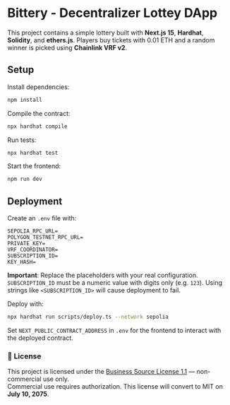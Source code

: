 # Bittery - Decentralizer Lottey DApp

This project contains a simple lottery built with **Next.js 15**, **Hardhat**, **Solidity**, and **ethers.js**. Players buy tickets with 0.01 ETH and a random winner is picked using **Chainlink VRF v2**.

## Setup

Install dependencies:

```bash
npm install
```

Compile the contract:

```bash
npx hardhat compile
```

Run tests:

```bash
npx hardhat test
```

Start the frontend:

```bash
npm run dev
```

## Deployment

Create an `.env` file with:

```
SEPOLIA_RPC_URL=
POLYGON_TESTNET_RPC_URL=
PRIVATE_KEY=
VRF_COORDINATOR=
SUBSCRIPTION_ID=
KEY_HASH=
```

**Important**: Replace the placeholders with your real configuration. `SUBSCRIPTION_ID` must be a numeric value with digits only (e.g. `123`). Using strings like `<SUBSCRIPTION_ID>` will cause deployment to fail.

Deploy with:

```bash
npx hardhat run scripts/deploy.ts --network sepolia
```

Set `NEXT_PUBLIC_CONTRACT_ADDRESS` in `.env` for the frontend to interact with the deployed contract.


### 📄 License

This project is licensed under the [Business Source License 1.1](./LICENSE) — non-commercial use only.  
Commercial use requires authorization. This license will convert to MIT on **July 10, 2075**.


